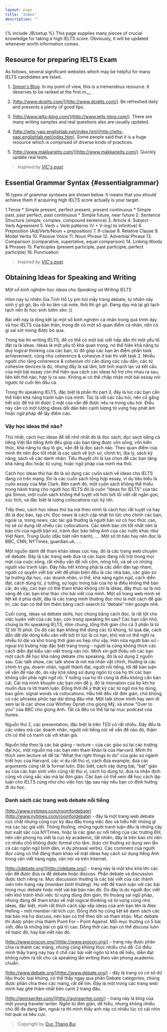 ```yaml
---
layout: page
title: "Index"
description: ""
---
```

{% include JB/setup %}
This page supplies many pieces of crucial knowledge for taking a high IELTS score. Obviously, it will be updated whenever worth information comes.

## Resource for preparing IELTS Exam
As follows, several significant websites which may be helpful for many IELTS candidates are listed.

1. [Simon's Blog](http://ielts-simon.com/). In my point of view, this is a tremendous resource. It deserves to be ranked at the first.m,,,,

2. [http://www.dcielts.com/](http://www.dcielts.com/). Be refreshed daily and presents a plenty of good tips.

3. [http://www.ielts-blog.com/](http://www.ielts-blog.com/). There are many writing samples and real questions also are usually updated.

4. [http://ielts-yasi.englishlab.net/index.htm](http://ielts-yasi.englishlab.net/index.htm). Some people said that it is a huge resource which is comprised of diverse kinds of practices. 

5. [http://www.makkarielts.com/](http://www.makkarielts.com/). Quickly update real tests.

> *Inspired by [VIC's post](https://www.facebook.com/VietnameseIELTSCommunity/posts/591364340887250).*


## Essential Grammar Syntax {#essentialgrammar}
16 types of grammar syntaxes are shown below. It means that you should achieve them if acquiring high IELTS score actually is your target.

1.Tense
	* Simple present, perfect present, present continuous
	* Simple past, past perfect, past continuous
	* Simple future, near future 
2. Sentence Structure (simple, complex, compound sentence) 
3. Article
4. Subject - Verb Agreement 
5. Verb + Verb patterns (V + V-ing/ to infinitive)
6. Preposition (Adj/Verb/Noun + preposition)
7. If-clause
8. Relative Clause 
9. Modal Verbs 
10. Passive Voice 
11. Noun Phrase 
12. Adverbial Phrase
13. Comparison (comparative, superlative, equal comparison)
14. Linking Words \& Phrases 
15. Participles (present participle, past participle, perfect participle) 
16. Punctuation

> *Inspired by [VIC's post](https://www.facebook.com/VietnameseIELTSCommunity/posts/590630630960621).*

## Obtaining Ideas for Speaking and Writing

_Một số kinh nghiệm học ideas cho Speaking và Writing IELTS_
 
Hôm nay tự nhiên Gia Tinh Hồ Ly pm hỏi mấy trang debate, tự nhiên nảy sinh ý gõ gõ, lâu rồi ko làm cái note, thôi thì gõ gõ. Đang dạy mà lại gõ tạch tạch nên bị học sinh lườm xéo :))
 
Bài viết này là tổng kết lại một số kinh nghiệm cá nhân trong quá trình dạy và học IELTS của bản thân, trong đó có một số quan điểm cá nhân, nên có gì sai sót mong được bỏ qua.
 
Trong bài thi writing IELTS, để có thể có một bài viết hấp dẫn thì một yếu tố đặt ra là ideas. Ideas là một yếu tố khá quan trọng, nó thể hiện khả năng tư duy logical thinking của các bạn, từ đó giúp các bạn ăn điểm phần task achievement, cũng như coherence & cohesive ở bài thi viết task 2. Nhiều người cho rằng coherence & cohesive chỉ cần dùng các câu dẫn, các từ cohesive devices là đủ, nhưng đấy là sai lầm, bởi tính mạch lạc và kết cấu của một bài essay còn thể hiện qua cách các ideas hỗ trợ cho nhau ra sau, liên kết thế nào, hợp lý ra sao. Không ai có thể chấp nhận một bài essay nói ngược từ cuối lên đầu cả.
 
Trong thi speaking IELTS, đặc biệt là phần thi part 3, đây là lúc các bạn cần thể hiện khả năng tranh luận của mình. Tức là với các câu hỏi, nên cố gắng hết sức để trả lời được 2 mặt của vấn đề được nêu ra trong câu hỏi. Điều này cần có một lượng ideas dồi dào bên cạnh lượng từ vựng hay phát âm hoặc ngữ pháp để lấy điểm cao.
 
### Vậy học ideas thế nào?
 
Thứ nhất, cách học ideas để dễ nhớ nhất đó là đọc sách, đọc sách bằng cả tiếng Việt lẫn tiếng Anh đều giúp các bạn tăng được vốn sống, vốn kiến thức, khả năng tu duy lô gic, vấn đề là đọc sách nào. Theo quan điểm của mình thì nên đọc tốt nhất là các sách về lịch sử, chính trị, địa lý, sách kỹ năng, sách về các danh nhân. Tiểu thuyết chỉ là lựa chọn để các bạn tăng khả năng đọc hoặc từ vựng, hoặc ngữ pháp của mình mà thôi.
 
Cách học ideas thứ hai đó là sử dụng các cuốn sách về ideas cho IELTS đang có trên mạng. Đó là các cuốn sách tổng hợp essay, ví dụ tiêu biểu là cuốn essay của Mat Clark. Bên cạnh đó, một cuốn sách không thể thiếu trong hành trang cho người học IELTS đó là cuốn “Ideas for IELTS” của tác giả Simon, một cuốn sách không thể tuyệt vời hơn bởi lối viết rất ngắn gọn, xúc tích, và đặc biệt là lượng collocations cực kỳ lớn.
 
Tiếp theo, cách học ideas thứ ba mà theo mình là cách học rất tuyệt và hay đó là đọc báo, tạp chí. Đọc news là cách cập nhật tin tức cho chính các bạn, ngoài ra, trong news, các tác giả thường là người bản xứ có học thức cao, họ sẽ sử dụng rất nhiều các collocations. Các kênh báo chí tốt nhất nên là báo chí của người bản xứ, tránh đọc báo tiếng Anh của các nước khác như Việt Nam, Trung Quốc (đặc biệt nên tránh), …. Một số tờ báo hay nên đọc là BBC, CNN, NYTimes, guardian.uk, ….
 
Một nguồn dành để tham khảo ideas cực hay, đó là các trang web chuyên về debate. Đây là các trang web đưa ra các topic đang nổi trội trong mọi mặt của cuộc sống, rất nhiều vấn đề nổi cộm, nóng hổi, và sẽ có những người vào tranh luận. Đây hầu hết không phải là các diễn đàn tạp nham, người có quyền viết bài viết để phản biện đều là các nhà báo, các giáo sư tại trường đại học, các doanh nhân, vì thế, khả năng ngôn ngữ, cách diễn đạt, cách dùng từ, ý tưởng, sự logic trong bài của họ là điều không thể bàn cãi, do vậy, các bạn có thể tham khảo không chỉ là ideas, đây thực sự là mỏ vàng để các bạn khai thác cho bài viết của mình. Một số trang web mình sẽ liệt kê ở phía dưới, đây là các trang mình thường đọc như là một cách để giải trí, các bạn có thể tìm thêm bằng cách search từ “debate” trên google nhé.
 
Cuối cùng, ideas và debate skills, học chúng bằng cách đọc, là rất tốt cho việc luyện viết của các bạn, còn trong speaking thì sao? Các bạn cần nhớ, chúng ta thi speaking IELTS, nhìn chung, tổng thời gian cho cả 3 phần là từ 12 tới 15 phút. Do đó các bạn không thể dùng các từ khủng, từ quá dài, cách dẫn dắt dài dòng kiểu văn viết bởi trí lực là có hạn, khó mà có thể nghĩ ra nhiều từ dài và khó trong thời gian eo hẹp như vậy. Hơn nữa người bản xứ - ngoại trừ trường hợp đặc biệt trang trọng – người ta cũng không thích các cách diễn đạt kiểu văn viết trong văn nói. Mình xin giới thiệu với các bạn một cách để học khả năng debate cho speaking, đó là sử dụng 2 nguồn sau.
Các talk show, các talk show là nơi mà nhân vật chính, thường là các chính trị gia, doanh nhân, người thành đạt, người nổi tiếng, tới để bàn luận về vấn đề nào đó, do vậy khả năng sử dụng ngôn từ của họ thì các bạn không cần phải nghi ngờ rồi. Ý tưởng của họ thì cũng là điều không cần bàn cãi. Cái mà mình khuyên các bạn nên để ý, đó là intonation của họ khi họ muốn đưa ra lời tranh luận. Đồng thời để ý thật kỹ các từ ngữ mà họ dùng, bao gồm: signal words và collocations. Hầu hết đều rất đơn giản, chứ không có các phrases phức tạp dài dòng đâu nhé. Một talk show mình hay xem đi xem lại là các show của Winfrey Oprah cho giọng Mỹ, và show “Over to you” của BBC cho giọng Anh. Tất cả đều có thể tải tại mục podcast của Itunes.
 
Nguồn thứ 2, các presentation, đặc biệt là trên TED có rất nhiều. Đây đều là các video mà các doanh nhân, người nổi tiếng nói về vấn đề nào đó, thậm chí có thể có tranh cãi với khán giả.
 
Nguồn tiếp theo là các bài giảng – lecture – của các giáo sư tại các trường đại học, một nguồn mà các bạn nên tham khảo là của Harvard. Mình thì thích xem lecture về để tài “What the right things to do” của giáo sư ngành triết học của Harvard, các ví dụ rất thú vị, cách đưa example, đưa các arguments cũng rất là formal luôn. Đặc biệt, cách xây dựng bài,  “bật” giáo sư của các bạn sinh viên cũng rất thú vị, cách họ dùng từ, đưa ra nhận định cũng vô cùng sắc xảo mà lại đơn giản. Các bạn có thể xem để học cách lập luận cho IELTS cũng như cho việc học tập sau này nếu bạn có định hướng đi du học.
 
### Danh sách các trang web debate nổi tiếng
[http://www.nytimes.com/roomfordebate](http://www.nytimes.com/roomfordebate) - đây là một trang web debate cực chất nhưng cũng cực kỳ đau đầu trong việc đọc và hiểu hết những gì mà các tác giả viết. Thông thường, những người tranh luận đều là những cây bút xuất sắc của NYTimes, hoặc là các giáo sư nổi tiếng của các trường ĐH, nên văn phong họ viết là cực kỳ academic, tất nhiên, đây là trên báo chí nên có nhiều chỗ không được formal cho lắm. (báo chí thường sử dụng xen lẫn cả các ngôn ngữ bình dân, ví dụ phrasal verbs). Các comment của người đọc cũng có thể đáng tham khảo về mặt ideas hay cách sử dụng tiếng Anh trong văn viết hàng ngày, văn nói và trên Internet.

[http://idebate.org/](http://idebate.org/) - trang này là một kho khá lớn các vấn đề được đưa ra để debate hoặc discuss. Phần debate và discussion được tách riêng ra. Mục discussion thường là các bài viết của các thành viên trên trang này (member bình thường). Họ viết để tranh luận với các bài trong mục debate hoặc một vài bài báo nào đó. Do đây là do người đọc viết nên khó tránh khỏi việc từ vựng dùng đơn giản, thi thoảng sai ngữ pháp, nhưng đáng để tham khảo về mặt logical thinking và từ vựng cũng như ideas, đặc biệt, mình rất thích cách sắp xếp ideas của anh bạn tên là Alex Helling – một member rất tích cực. Đồng thời họ cũng liệt kê danh sách các bài báo mà họ discuss, nên bạn có thể theo dõi và tham khảo. Mục debate thì được phân chia thành Point For – Point Against. Mỗi mục thường có 5 bài viết, đều là những bài có giá trị cao. Đồng thời các bạn có thể discuss luôn về topic đó, hay bài viết nào đó.

[http://www.procon.org/](http://www.procon.org/) - trang này được phân chia ra thành các mảng, nhưng cũng không thực nhiều chủ đề. Có điều mình thấy trang này hay ở chỗ các bài viết ngôn từ khá dễ hiểu, diễn đạt không rườm rà tốt cho cả speaking lẫn writing theo văn phong academic chuẩn.

[http://www.debate.org/](http://www.debate.org/) - đây là trang có cơ sở dữ liệu thuộc loại khủng, có thể thấy ngay qua phần Debate categories, chúng được phân chia theo các mảng, rất dễ tìm. Đây là một trong các trang web mình hay ghé thăm nhất bên cạnh 2 trang đầu.

[http://goinswriter.com/](http://goinswriter.com/) - trang này là blog của một young traveler writer. Ngôn từ đơn giản, dễ hiểu, nhưng không nhiều chủ đề đa dạng lắm, ngoài ra thì mình thấy anh này có nhiều lúc có cái nhìn hơi quái và tiêu cực.

> Copyright by [Duc Thang Bui](https://www.facebook.com/notes/duc-thang-bui/m%E1%BB%99t-s%E1%BB%91-kinh-nghi%E1%BB%87m-h%E1%BB%8Dc-ideas-cho-speaking-v%C3%A0-writing-ielts/616993074993044)


